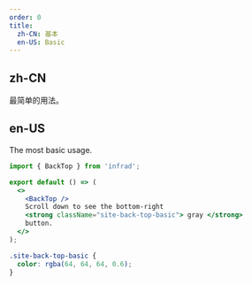 ```yaml
---
order: 0
title:
  zh-CN: 基本
  en-US: Basic
---
```


## zh-CN

最简单的用法。

## en-US

The most basic usage.

```jsx
import { BackTop } from 'infrad';

export default () => (
  <>
    <BackTop />
    Scroll down to see the bottom-right
    <strong className="site-back-top-basic"> gray </strong>
    button.
  </>
);
```

```css
.site-back-top-basic {
  color: rgba(64, 64, 64, 0.6);
}
```

<style>
[data-theme="dark"] .site-back-top-basic {
  color: rgba(255,255,255,.45);
}
</style>
